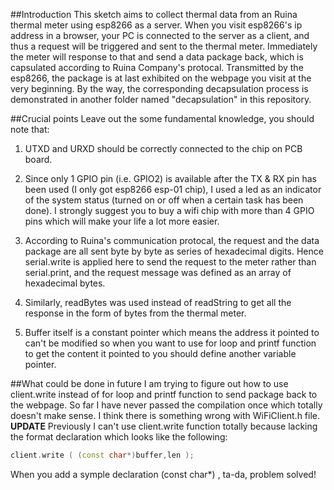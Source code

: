 ##Introduction
This sketch aims to collect thermal data from an Ruina thermal meter using esp8266 as a server.
When you visit esp8266's ip address in a browser, your PC is connected to the server as a client, and thus a request will be triggered
and sent to the thermal meter. Immediately the meter will response to that and send a data package back, which is capsulated 
according to Ruina Company's protocal. Transmitted by the esp8266, the package is at last exhibited on the webpage you visit at the very 
beginning.
By the way, the corresponding decapsulation process is demonstrated in another folder named "decapsulation" in this repository. 

##Crucial points
Leave out the some fundamental knowledge, you should note that: 
  1. UTXD and URXD should be correctly connected to the chip on PCB board.
  
  2. Since only 1 GPIO pin (i.e. GPIO2) is available after the TX & RX pin has been used (I only got esp8266 esp-01 chip), I used a led as an indicator of the system status (turned on or off when a certain task has been done). I strongly suggest you to buy a wifi chip with more than 4 GPIO pins which will make your life a lot more easier.
  
  3. According to Ruina's communication protocal, the request and the data package are all sent byte by byte as series of hexadecimal digits. Hence serial.write is applied here to send the request to the meter rather than serial.print, and the request message was defined as an array of hexadecimal bytes.
  
  4. Similarly, readBytes was used instead of readString to get all the response in the form of bytes from the thermal meter.
  
  5. Buffer itself is a constant pointer which means the address it pointed to can't be modified so when you want to use for loop and printf function to get the content it pointed to you should define another variable pointer.

##What could be done in future
I am trying to figure out how to use client.write instead of for loop and printf function to send package back to the webpage.
So far I have never passed the compilation once which totally doesn't make sense. I think there is something wrong with WiFiClient.h file.
**UPDATE**
Previously I can't use client.write function totally because lacking the format declaration which looks like the following:
```c++
client.write ( (const char*)buffer,len );
```
When you add a symple declaration (const char*) , ta-da, problem solved!

